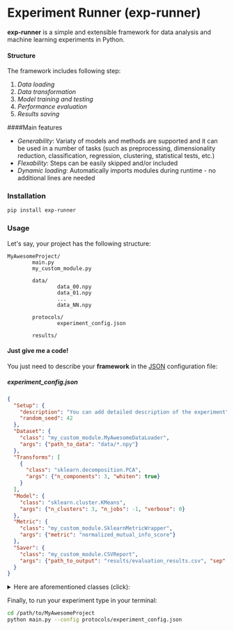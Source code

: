 # Experiment Runner (exp-runner)

**exp-runner** is a simple and extensible framework for data analysis and machine learning experiments in Python.

#### Structure
The framework includes following step:
1. _Data loading_
2. _Data transformation_
3. _Model training and testing_
4. _Performance evaluation_
5. _Results saving_

####Main features
* _Generability_: Variaty of models and methods are supported and it can be used in a number of tasks 
(such as preprocessing, dimensionality reduction, classification, 
regression, clustering, statistical tests, etc.)
* _Flexability_: Steps can be easily skipped and/or included
* _Dynamic loading_: Automatically imports modules during runtime - no additional lines are needed

### Installation
```bash
pip install exp-runner
```

### Usage 

Let's say, your project has the following structure:
    
    MyAwesomeProject/
            main.py
            my_custom_module.py
            
            data/
                    data_00.npy
                    data_01.npy
                    ...
                    data_NN.npy
            
            protocols/
                    experiment_config.json
            
            results/
            

#### Just give me a code!
You just need to describe your **framework** in the [JSON](https://json.org) configuration file:

##### experiment_config.json
```JSON
{
  "Setup": {
    "description": "You can add detailed description of the experiment",
    "random_seed": 42
  },
  "Dataset": {
    "class": "my_custom_module.MyAwesomeDataLoader",
    "args": {"path_to_data": "data/*.npy"}
  },
  "Transforms": [
    {
      "class": "sklearn.decomposition.PCA",
      "args": {"n_components": 3, "whiten": true}
    }
  ],
  "Model": {
    "class": "sklearn.cluster.KMeans",
    "args": {"n_clusters": 3, "n_jobs": -1, "verbose": 0}
  },
  "Metric": {
    "class": "my_custom_module.SklearnMetricWrapper",
    "args": {"metric": "normalized_mutual_info_score"}
  },
  "Saver": {
    "class": "my_custom_module.CSVReport",
    "args": {"path_to_output": "results/evaluation_results.csv", "sep": ";"}
  }
}
```
<details><summary>Here are aforementioned classes (click):</summary>
<p>

##### my_custom_module.py

```python
import os
import glob
import numpy as np
import sklearn.metrics

from exp_runner import Dataset, Metric, Saver

from collections import defaultdict
from typing import Any, Dict, List, Union, NoReturn, Iterable, Callable

from sklearn.model_selection import StratifiedShuffleSplit


class MyAwesomeDataLoader(Dataset):

    def __init__(self, path_to_data: str, test_size: float = 0.1, training: bool = True):

        super(MyAwesomeDataLoader, self).__init__()

        self._samples = dict()
        self._labels = dict()
        self._splits = defaultdict(dict)

        paths_to_data = glob.glob(path_to_data)

        for path in paths_to_data:
            fname = os.path.basename(path)

            data = np.load(path)
            X = data[:, :-1]   
            y = data[:, -1]

            indices_train, indices_test = next(StratifiedShuffleSplit(
                test_size=test_size
            ).split(X, y))

            self._samples[fname] = X
            self._labels[fname] = y
            self._splits[fname]['train'] = indices_train
            self._splits[fname]['test'] = indices_test

        self._indices = list(self._samples.keys())

        self._training = training

    def __getitem__(self, index: int) -> Dict[str, Dict[str, Union[str, np.ndarray]]]:
        if not (0 <= index < len(self._indices)):
            raise IndexError

        fname = self._indices[index]

        item = {
        'X': self._samples[fname][self._splits[fname]['train'] if self.training else self._splits[fname]['test']],
        'y': self._labels[fname][self._splits[fname]['train'] if self.training else self._splits[fname]['test']]
        }

        item['desc'] = 'it is possible to add description for each data sample'

        return {'filename': fname, 'item': item}

    def __len__(self) -> int:
        return len(self._indices)

    @property
    def training(self):
        return self._training


class SklearnMetricWrapper(Metric):

    def __init__(self, metric: str):
        super(SklearnMetricWrapper, self).__init__()

        metric = getattr(sklearn.metrics, metric)
        self._metric: Callable[[Iterable[Union[float, int]], Iterable[Union[float, int]]], float] = metric

    def __call__(self, y_true: Iterable[Union[float, int]], y_pred: Iterable[Union[float, int]]) -> float:
        return self._metric(y_true, y_pred)


class CSVReport(Saver):

    def __init__(self, path_to_output: str, sep: str = ';', append: bool = True):
        super(CSVReport, self).__init__()

        self.path_to_output = path_to_output
        self.sep = sep
        self.mode = 'a+' if append else 'w+'

    def save(self, report: List[Dict[str, Any]]) -> NoReturn:
        with open(self.path_to_output, self.mode) as csv:
            for entry in report:
                line = self.sep.join([
                    entry['filename'],
                    entry['desc'],
                    entry['perf']
                ]) + '\n'
                csv.write(line)
```

</p>
</details>

Finally, to run your experiment type in your terminal:
```bash
cd /path/to/MyAwesomeProject
python main.py --config protocols/experiment_config.json
```
